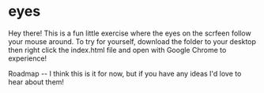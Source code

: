 # eyes

Hey there! This is a fun little exercise where the eyes on the scrfeen follow your mouse around. To try for yourself, download the folder to your desktop then right click the index.html file and open with Google Chrome to experience!

Roadmap -- I think this is it for now, but if you have any ideas I'd love to hear about them!
